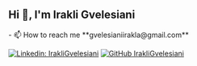 <h2> Hi 👋, I'm Irakli Gvelesiani</h2>
- 📫 How to reach me **gvelesianiirakla@gmail.com**

[![Linkedin: IrakliGvelesiani](https://img.shields.io/badge/-IrakliGvelesiani-blue?style=flat-square&logo=Linkedin&logoColor=white&link=https://www.linkedin.com/in/thaianebraga/)](https://www.linkedin.com/in/irakli-gvelesiani/)
[![GitHub IrakliGvelesiani](https://img.shields.io/github/followers/IrakliGvelesiani?label=follow&style=social)](https://github.com/IrakliGvelesiani)



